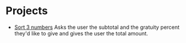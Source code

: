 # Projects

- [Sort 3 numbers](https://github.com/JoshAlvarado/Java/blob/master/Projects/Sort.java) Asks the user the subtotal and the gratuity percent they'd like to give and gives the user the total amount.
